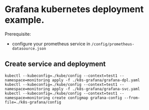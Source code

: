 # Grafana kubernetes deployment example.

Prerequisite:
 - configure your prometheus service in `/config/prometheus-datasource.json`

## Create service and deployment

    kubectl --kubeconfig=./kube/config --context=test1 --namespace=monitoring apply -f ./k8s-grafana/grafana-dpl.yaml
    kubectl --kubeconfig=./kube/config --context=test1 --namespace=monitoring apply -f ./k8s-grafana/grafana-svc.yaml
    kubectl --kubeconfig=./kube/config --context=test1 --namespace=monitoring create configmap grafana-config --from-file=./k8s-grafana/config
